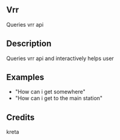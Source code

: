 ## Vrr
Queries vrr api

## Description
Queries vrr api and interactively helps user

## Examples
 - "How can i get somewhere"
 - "How can i get to the main station"


## Credits
kreta


